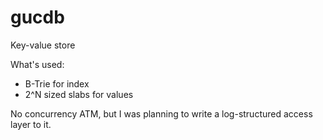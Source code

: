 # gucdb
Key-value store

What's used:
- B-Trie for index
- 2^N sized slabs for values

No concurrency ATM, but I was planning to write a log-structured access layer to it.
